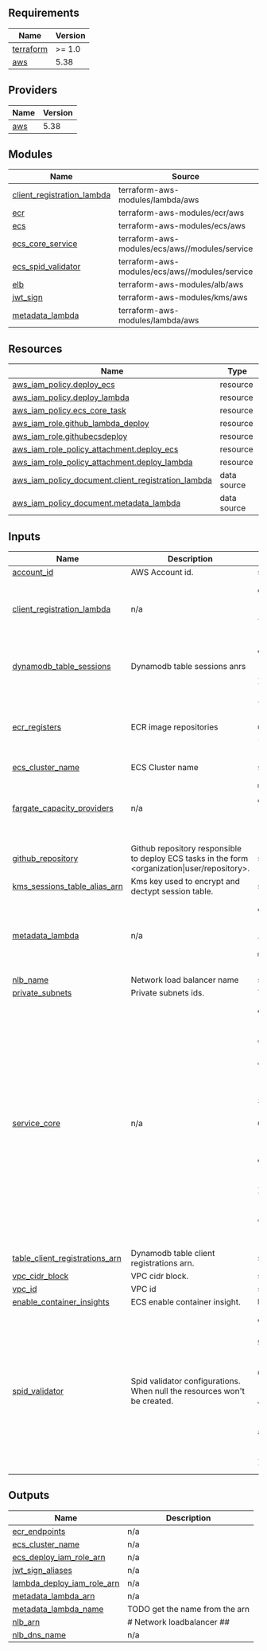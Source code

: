 ## Requirements

| Name | Version |
|------|---------|
| <a name="requirement_terraform"></a> [terraform](#requirement\_terraform) | >= 1.0 |
| <a name="requirement_aws"></a> [aws](#requirement\_aws) | 5.38 |

## Providers

| Name | Version |
|------|---------|
| <a name="provider_aws"></a> [aws](#provider\_aws) | 5.38 |

## Modules

| Name | Source | Version |
|------|--------|---------|
| <a name="module_client_registration_lambda"></a> [client\_registration\_lambda](#module\_client\_registration\_lambda) | terraform-aws-modules/lambda/aws | 7.4.0 |
| <a name="module_ecr"></a> [ecr](#module\_ecr) | terraform-aws-modules/ecr/aws | 1.6.0 |
| <a name="module_ecs"></a> [ecs](#module\_ecs) | terraform-aws-modules/ecs/aws | 5.9.1 |
| <a name="module_ecs_core_service"></a> [ecs\_core\_service](#module\_ecs\_core\_service) | terraform-aws-modules/ecs/aws//modules/service | 5.9.1 |
| <a name="module_ecs_spid_validator"></a> [ecs\_spid\_validator](#module\_ecs\_spid\_validator) | terraform-aws-modules/ecs/aws//modules/service | 5.9.1 |
| <a name="module_elb"></a> [elb](#module\_elb) | terraform-aws-modules/alb/aws | 9.8.0 |
| <a name="module_jwt_sign"></a> [jwt\_sign](#module\_jwt\_sign) | terraform-aws-modules/kms/aws | 2.2.1 |
| <a name="module_metadata_lambda"></a> [metadata\_lambda](#module\_metadata\_lambda) | terraform-aws-modules/lambda/aws | 7.4.0 |

## Resources

| Name | Type |
|------|------|
| [aws_iam_policy.deploy_ecs](https://registry.terraform.io/providers/hashicorp/aws/5.38/docs/resources/iam_policy) | resource |
| [aws_iam_policy.deploy_lambda](https://registry.terraform.io/providers/hashicorp/aws/5.38/docs/resources/iam_policy) | resource |
| [aws_iam_policy.ecs_core_task](https://registry.terraform.io/providers/hashicorp/aws/5.38/docs/resources/iam_policy) | resource |
| [aws_iam_role.github_lambda_deploy](https://registry.terraform.io/providers/hashicorp/aws/5.38/docs/resources/iam_role) | resource |
| [aws_iam_role.githubecsdeploy](https://registry.terraform.io/providers/hashicorp/aws/5.38/docs/resources/iam_role) | resource |
| [aws_iam_role_policy_attachment.deploy_ecs](https://registry.terraform.io/providers/hashicorp/aws/5.38/docs/resources/iam_role_policy_attachment) | resource |
| [aws_iam_role_policy_attachment.deploy_lambda](https://registry.terraform.io/providers/hashicorp/aws/5.38/docs/resources/iam_role_policy_attachment) | resource |
| [aws_iam_policy_document.client_registration_lambda](https://registry.terraform.io/providers/hashicorp/aws/5.38/docs/data-sources/iam_policy_document) | data source |
| [aws_iam_policy_document.metadata_lambda](https://registry.terraform.io/providers/hashicorp/aws/5.38/docs/data-sources/iam_policy_document) | data source |

## Inputs

| Name | Description | Type | Default | Required |
|------|-------------|------|---------|:--------:|
| <a name="input_account_id"></a> [account\_id](#input\_account\_id) | AWS Account id. | `string` | n/a | yes |
| <a name="input_client_registration_lambda"></a> [client\_registration\_lambda](#input\_client\_registration\_lambda) | n/a | <pre>object({<br>    name                           = string<br>    filename                       = string<br>    table_client_registrations_arn = string<br>  })</pre> | n/a | yes |
| <a name="input_dynamodb_table_sessions"></a> [dynamodb\_table\_sessions](#input\_dynamodb\_table\_sessions) | Dynamodb table sessions anrs | <pre>object({<br>    table_arn    = string<br>    gsi_code_arn = string<br>  })</pre> | n/a | yes |
| <a name="input_ecr_registers"></a> [ecr\_registers](#input\_ecr\_registers) | ECR image repositories | <pre>list(object({<br>    name                            = string<br>    number_of_images_to_keep        = number<br>    repository_image_tag_mutability = optional(string, "IMMUTABLE")<br>  }))</pre> | n/a | yes |
| <a name="input_ecs_cluster_name"></a> [ecs\_cluster\_name](#input\_ecs\_cluster\_name) | ECS Cluster name | `string` | n/a | yes |
| <a name="input_fargate_capacity_providers"></a> [fargate\_capacity\_providers](#input\_fargate\_capacity\_providers) | n/a | <pre>map(object({<br>    default_capacity_provider_strategy = object({<br>      weight = number<br>      base   = number<br>    })<br>  }))</pre> | n/a | yes |
| <a name="input_github_repository"></a> [github\_repository](#input\_github\_repository) | Github repository responsible to deploy ECS tasks in the form <organization\|user/repository>. | `string` | n/a | yes |
| <a name="input_kms_sessions_table_alias_arn"></a> [kms\_sessions\_table\_alias\_arn](#input\_kms\_sessions\_table\_alias\_arn) | Kms key used to encrypt and dectypt session table. | `string` | n/a | yes |
| <a name="input_metadata_lambda"></a> [metadata\_lambda](#input\_metadata\_lambda) | n/a | <pre>object({<br>    name                           = string<br>    filename                       = string<br>    table_client_registrations_arn = string<br>    environment_variables          = map(string)<br>  })</pre> | n/a | yes |
| <a name="input_nlb_name"></a> [nlb\_name](#input\_nlb\_name) | Network load balancer name | `string` | n/a | yes |
| <a name="input_private_subnets"></a> [private\_subnets](#input\_private\_subnets) | Private subnets ids. | `list(string)` | n/a | yes |
| <a name="input_service_core"></a> [service\_core](#input\_service\_core) | n/a | <pre>object({<br>    service_name           = string<br>    cpu                    = number<br>    memory                 = number<br>    enable_execute_command = optional(bool, true)<br>    container = object({<br>      name          = string<br>      cpu           = number<br>      memory        = number<br>      image_name    = string<br>      image_version = string<br>      containerPort = number<br>      hostPort      = number<br>    })<br>    autoscaling = object({<br>      enable       = bool<br>      min_capacity = number<br>      max_capacity = number<br>    })<br>    environment_variables = list(object({<br>      name  = string<br>      value = string<br>    }))<br>  })</pre> | n/a | yes |
| <a name="input_table_client_registrations_arn"></a> [table\_client\_registrations\_arn](#input\_table\_client\_registrations\_arn) | Dynamodb table client registrations arn. | `string` | n/a | yes |
| <a name="input_vpc_cidr_block"></a> [vpc\_cidr\_block](#input\_vpc\_cidr\_block) | VPC cidr block. | `string` | n/a | yes |
| <a name="input_vpc_id"></a> [vpc\_id](#input\_vpc\_id) | VPC id | `string` | n/a | yes |
| <a name="input_enable_container_insights"></a> [enable\_container\_insights](#input\_enable\_container\_insights) | ECS enable container insight. | `bool` | `true` | no |
| <a name="input_spid_validator"></a> [spid\_validator](#input\_spid\_validator) | Spid validator configurations. When null the resources won't be created. | <pre>object({<br>    service_name = string<br>    cpu          = optional(number, 512)<br>    memory       = optional(number, 1024)<br>    container = object({<br>      name          = string<br>      image_name    = string<br>      image_version = string<br>      cpu           = optional(number, 512)<br>      memory        = optional(number, 1024)<br>    })<br>    alb_target_group_arn  = string<br>    alb_security_group_id = string<br><br>  })</pre> | `null` | no |

## Outputs

| Name | Description |
|------|-------------|
| <a name="output_ecr_endpoints"></a> [ecr\_endpoints](#output\_ecr\_endpoints) | n/a |
| <a name="output_ecs_cluster_name"></a> [ecs\_cluster\_name](#output\_ecs\_cluster\_name) | n/a |
| <a name="output_ecs_deploy_iam_role_arn"></a> [ecs\_deploy\_iam\_role\_arn](#output\_ecs\_deploy\_iam\_role\_arn) | n/a |
| <a name="output_jwt_sign_aliases"></a> [jwt\_sign\_aliases](#output\_jwt\_sign\_aliases) | n/a |
| <a name="output_lambda_deploy_iam_role_arn"></a> [lambda\_deploy\_iam\_role\_arn](#output\_lambda\_deploy\_iam\_role\_arn) | n/a |
| <a name="output_metadata_lambda_arn"></a> [metadata\_lambda\_arn](#output\_metadata\_lambda\_arn) | n/a |
| <a name="output_metadata_lambda_name"></a> [metadata\_lambda\_name](#output\_metadata\_lambda\_name) | TODO get the name from the arn |
| <a name="output_nlb_arn"></a> [nlb\_arn](#output\_nlb\_arn) | # Network loadbalancer ## |
| <a name="output_nlb_dns_name"></a> [nlb\_dns\_name](#output\_nlb\_dns\_name) | n/a |
